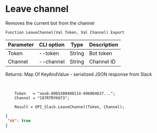 ﻿---
sidebar_position: 10
---

# Leave channel
 Removes the current bot from the channel



`Function LeaveChannel(Val Token, Val Channel) Export`

  | Parameter | CLI option | Type | Description |
  |-|-|-|-|
  | Token | --token | String | Bot token |
  | Channel | --channel | String | Channel ID |

  
  Returns:  Map Of KeyAndValue - serialized JSON response from Slack

<br/>




```bsl title="Code example"
    Token   = "xoxb-6965308400114-696804637...";
    Channel = "C07RTRYK673";

    Result = OPI_Slack.LeaveChannel(Token, Channel);
```
 



```json title="Result"
{
 "ok": true
}
```
